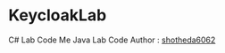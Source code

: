 # KeycloakLab

C# Lab Code Me
Java Lab Code Author : [shotheda6062](https://github.com/shotheda6062)
